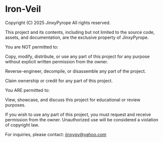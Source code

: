 # Iron-Veil

Copyright (C) 2025 JinxyPyrope
All rights reserved.

This project and its contents, including but not limited to the source code, assets, and documentation, are the exclusive property of JinxyPyrope.

You are NOT permitted to:

Copy, modify, distribute, or use any part of this project for any purpose without explicit written permission from the owner.

Reverse-engineer, decompile, or disassemble any part of the project.

Claim ownership or credit for any part of this project.

You ARE permitted to:

View, showcase, and discuss this project for educational or review purposes.

If you wish to use any part of this project, you must request and receive permission from the owner. Unauthorized use will be considered a violation of copyright law.

For inquiries, please contact: jinxypy@yahoo.com



